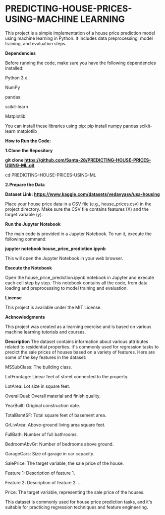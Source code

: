 # PREDICTING-HOUSE-PRICES-USING-MACHINE LEARNING

This project is a simple implementation of a house price prediction model using machine learning in Python. It includes data preprocessing, model training, and evaluation steps.

**Dependencies**

Before running the code, make sure you have the following dependencies installed:

Python 3.x

NumPy

pandas

scikit-learn

Matplotlib

You can install these libraries using pip:
pip install numpy pandas scikit-learn matplotlib

**How to Run the Code:**

**1.Clone the Repository**

**git clone https://github.com/Santa-28/PREDICTING-HOUSE-PRICES-USING-ML.git**

cd PREDICTING-HOUSE-PRICES-USING-ML

**2.Prepare the Data**

**Dataset Link: https://www.kaggle.com/datasets/vedavyasv/usa-housing**

Place your house price data in a CSV file (e.g., house_prices.csv) in the project directory. Make sure the CSV file contains features (X) and the target variable (y).

**Run the Jupyter Notebook**

The main code is provided in a Jupyter Notebook. To run it, execute the following command:

**jupyter notebook house_price_prediction.ipynb**

This will open the Jupyter Notebook in your web browser.

**Execute the Notebook**

Open the house_price_prediction.ipynb notebook in Jupyter and execute each cell step by step. This notebook contains all the code, from data loading and preprocessing to model training and evaluation.

**License**

This project is available under the MIT License.

**Acknowledgments**

This project was created as a learning exercise and is based on various machine learning tutorials and courses.

**Description**
The dataset contains information about various attributes related to residential properties. It's commonly used for regression tasks to predict the sale prices of houses based on a variety of features. Here are some of the key features in the dataset:

MSSubClass: The building class.

LotFrontage: Linear feet of street connected to the property.

LotArea:  Lot size in square feet.

OverallQual:  Overall material and finish quality.

YearBuilt:  Original construction date.

TotalBsmtSF: Total square feet of basement area.

GrLivArea: Above-ground living area square feet.

FullBath: Number of full bathrooms.

BedroomAbvGr: Number of bedrooms above ground.

GarageCars: Size of garage in car capacity.

SalePrice: The target variable, the sale price of the house.

Feature 1: Description of feature 1.

Feature 2: Description of feature 2.
...

Price: The target variable, representing the sale price of the houses.

This dataset is commonly used for house price prediction tasks, and it's suitable for practicing regression techniques and feature engineering.
